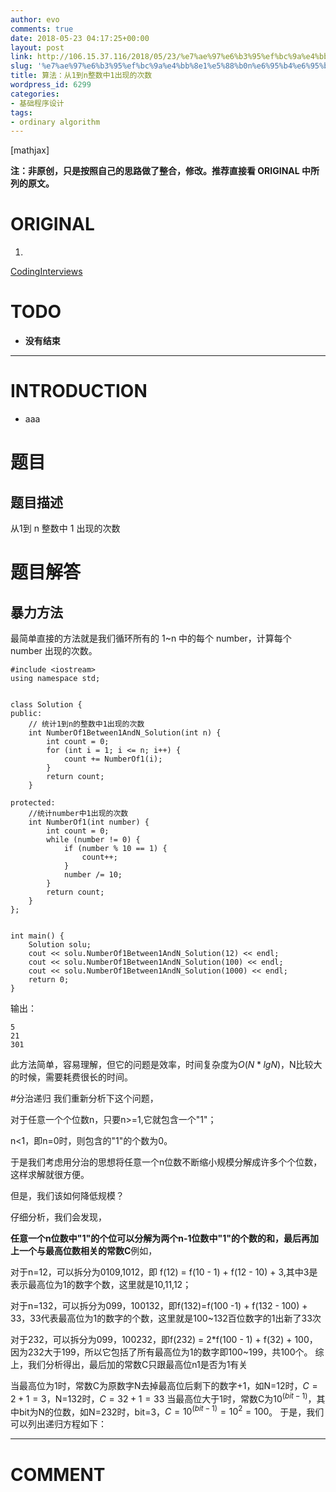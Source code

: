 ```yaml
---
author: evo
comments: true
date: 2018-05-23 04:17:25+00:00
layout: post
link: http://106.15.37.116/2018/05/23/%e7%ae%97%e6%b3%95%ef%bc%9a%e4%bb%8e1%e5%88%b0n%e6%95%b4%e6%95%b0%e4%b8%ad1%e5%87%ba%e7%8e%b0%e7%9a%84%e6%ac%a1%e6%95%b0/
slug: '%e7%ae%97%e6%b3%95%ef%bc%9a%e4%bb%8e1%e5%88%b0n%e6%95%b4%e6%95%b0%e4%b8%ad1%e5%87%ba%e7%8e%b0%e7%9a%84%e6%ac%a1%e6%95%b0'
title: 算法：从1到n整数中1出现的次数
wordpress_id: 6299
categories:
- 基础程序设计
tags:
- ordinary algorithm
---
```


<!-- more -->

[mathjax]

**注：非原创，只是按照自己的思路做了整合，修改。推荐直接看 ORIGINAL 中所列的原文。**


# ORIGINAL





 	
  1. 


[CodingInterviews](https://github.com/gatieme/CodingInterviews)







# TODO





 	
  * **没有结束**





* * *





# INTRODUCTION





 	
  * aaa





# 题目




## 题目描述


从1到 n 整数中 1 出现的次数






# 题目解答




## 暴力方法


最简单直接的方法就是我们循环所有的 1~n 中的每个 number，计算每个 number 出现的次数。

    
    #include <iostream>
    using namespace std;
    
    
    class Solution {
    public:
    	// 统计1到n的整数中1出现的次数
    	int NumberOf1Between1AndN_Solution(int n) {
    		int count = 0;
    		for (int i = 1; i <= n; i++) {
    			count += NumberOf1(i);
    		}
    		return count;
    	}
    
    protected:
    	//统计number中1出现的次数
    	int NumberOf1(int number) {
    		int count = 0;
    		while (number != 0) {
    			if (number % 10 == 1) {
    				count++;
    			}
    			number /= 10;
    		}
    		return count;
    	}
    };
    
    
    int main() {
    	Solution solu;
    	cout << solu.NumberOf1Between1AndN_Solution(12) << endl;
    	cout << solu.NumberOf1Between1AndN_Solution(100) << endl;
    	cout << solu.NumberOf1Between1AndN_Solution(1000) << endl;
    	return 0;
    }


输出：

    
    5
    21
    301


此方法简单，容易理解，但它的问题是效率，时间复杂度为$O(N * lgN)$，N比较大的时候，需要耗费很长的时间。

#分治递归
我们重新分析下这个问题，

对于任意一个个位数n，只要n>=1,它就包含一个"1"；

n<1，即n=0时，则包含的"1"的个数为0。

于是我们考虑用分治的思想将任意一个n位数不断缩小规模分解成许多个个位数，这样求解就很方便。

但是，我们该如何降低规模？

仔细分析，我们会发现，

**任意一个n位数中"1"的个位可以分解为两个n-1位数中"1"的个数的和，最后再加上一个与最高位数相关的常数C**例如，

对于n=12，可以拆分为0109,1012，即 f(12) = f(10 - 1) + f(12 - 10) + 3,其中3是表示最高位为1的数字个数，这里就是10,11,12；

对于n=132，可以拆分为099，100132，即f(132)=f(100 -1) + f(132 - 100) + 33，33代表最高位为1的数字的个数，这里就是100~132百位数字的1出新了33次

对于232，可以拆分为099，100232，即f(232) = 2*f(100 - 1) + f(32) + 100，因为232大于199，所以它包括了所有最高位为1的数字即100~199，共100个。
综上，我们分析得出，最后加的常数C只跟最高位n1是否为1有关

当最高位为1时，常数C为原数字N去掉最高位后剩下的数字+1，如N=12时，$C = 2 + 1 = 3$，N=132时，$C = 32 + 1 = 33$
当最高位大于1时，常数C为$10^(bit-1)$，其中bit为N的位数，如N=232时，bit=3，$C = 10^(bit-1) = 10^2 = 100$。 于是，我们可以列出递归方程如下：











* * *





# COMMENT



